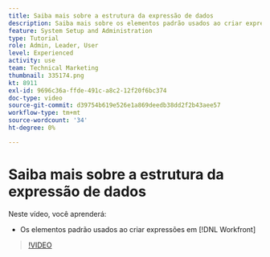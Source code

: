 ```yaml
---
title: Saiba mais sobre a estrutura da expressão de dados
description: Saiba mais sobre os elementos padrão usados ao criar expressões no Adobe [!DNL Workfront].
feature: System Setup and Administration
type: Tutorial
role: Admin, Leader, User
level: Experienced
activity: use
team: Technical Marketing
thumbnail: 335174.png
kt: 8911
exl-id: 9696c36a-ffde-491c-a8c2-12f20f6bc374
doc-type: video
source-git-commit: d39754b619e526e1a869deedb38dd2f2b43aee57
workflow-type: tm+mt
source-wordcount: '34'
ht-degree: 0%

---
```


# Saiba mais sobre a estrutura da expressão de dados

Neste vídeo, você aprenderá:

* Os elementos padrão usados ao criar expressões em [!DNL Workfront]

>[!VIDEO](https://video.tv.adobe.com/v/335174/?quality=12)
